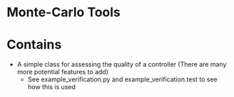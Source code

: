 Monte-Carlo Tools
=================

# Contains
* A simple class for assessing the quality of a controller (There are many more potential features to add)
    * See example_verification.py and example_verification.test to see how this is used